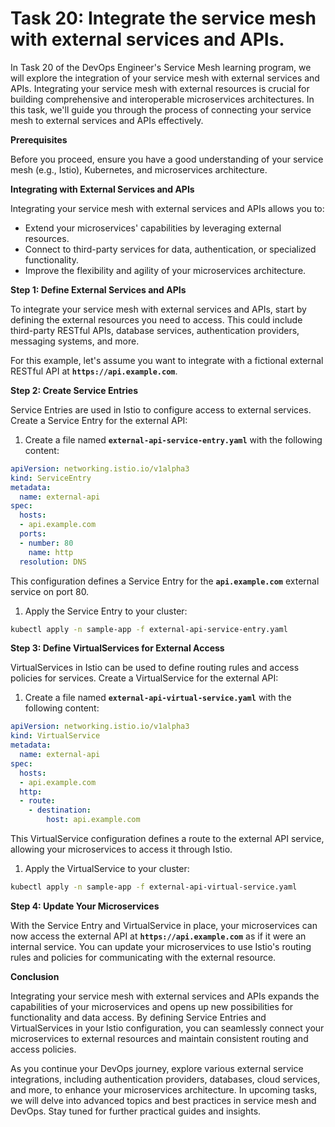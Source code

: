 # Task 20: Integrate the service mesh with external services and APIs.

In Task 20 of the DevOps Engineer's Service Mesh learning program, we will explore the integration of your service mesh with external services and APIs. Integrating your service mesh with external resources is crucial for building comprehensive and interoperable microservices architectures. In this task, we'll guide you through the process of connecting your service mesh to external services and APIs effectively.

**Prerequisites**

Before you proceed, ensure you have a good understanding of your service mesh (e.g., Istio), Kubernetes, and microservices architecture.

**Integrating with External Services and APIs**

Integrating your service mesh with external services and APIs allows you to:

- Extend your microservices' capabilities by leveraging external resources.
- Connect to third-party services for data, authentication, or specialized functionality.
- Improve the flexibility and agility of your microservices architecture.

**Step 1: Define External Services and APIs**

To integrate your service mesh with external services and APIs, start by defining the external resources you need to access. This could include third-party RESTful APIs, database services, authentication providers, messaging systems, and more.

For this example, let's assume you want to integrate with a fictional external RESTful API at **`https://api.example.com`**.

**Step 2: Create Service Entries**

Service Entries are used in Istio to configure access to external services. Create a Service Entry for the external API:

1. Create a file named **`external-api-service-entry.yaml`** with the following content:

```yaml
apiVersion: networking.istio.io/v1alpha3
kind: ServiceEntry
metadata:
  name: external-api
spec:
  hosts:
  - api.example.com
  ports:
  - number: 80
    name: http
  resolution: DNS
```

This configuration defines a Service Entry for the **`api.example.com`** external service on port 80.

1. Apply the Service Entry to your cluster:

```bash
kubectl apply -n sample-app -f external-api-service-entry.yaml
```

**Step 3: Define VirtualServices for External Access**

VirtualServices in Istio can be used to define routing rules and access policies for services. Create a VirtualService for the external API:

1. Create a file named **`external-api-virtual-service.yaml`** with the following content:

```yaml
apiVersion: networking.istio.io/v1alpha3
kind: VirtualService
metadata:
  name: external-api
spec:
  hosts:
  - api.example.com
  http:
  - route:
    - destination:
        host: api.example.com
```

This VirtualService configuration defines a route to the external API service, allowing your microservices to access it through Istio.

1. Apply the VirtualService to your cluster:

```bash
kubectl apply -n sample-app -f external-api-virtual-service.yaml
```

**Step 4: Update Your Microservices**

With the Service Entry and VirtualService in place, your microservices can now access the external API at **`https://api.example.com`** as if it were an internal service. You can update your microservices to use Istio's routing rules and policies for communicating with the external resource.

**Conclusion**

Integrating your service mesh with external services and APIs expands the capabilities of your microservices and opens up new possibilities for functionality and data access. By defining Service Entries and VirtualServices in your Istio configuration, you can seamlessly connect your microservices to external resources and maintain consistent routing and access policies.

As you continue your DevOps journey, explore various external service integrations, including authentication providers, databases, cloud services, and more, to enhance your microservices architecture. In upcoming tasks, we will delve into advanced topics and best practices in service mesh and DevOps. Stay tuned for further practical guides and insights.